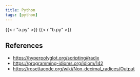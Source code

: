```yaml
---
title: Python
tags: [python]
---
```


{{< r "a.py" >}}
{{< r "b.py" >}}

## References

- <https://hyperpolyglot.org/scripting#radix>
- <https://programming-idioms.org/idiom/142>
- <https://rosettacode.org/wiki/Non-decimal_radices/Output>
